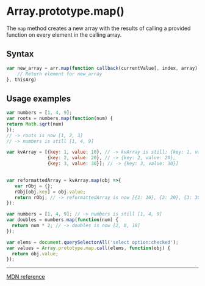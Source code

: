 # Array.prototype.map()

The `map` method creates a new array with the results of calling a provided function on every element in the calling array.

## Syntax

```js
var new_array = arr.map(function callback(currentValue[, index, array) {
    // Return element for new_array
}, thisArg)
```
## Usage examples

```js
var numbers = [1, 4, 9];
var roots = numbers.map(function(num) {
return Math.sqrt(num)
});
// -> roots is now [1, 2, 3]
// -> numbers is still [1, 4, 9]

var kvArray = [{key: 1, value: 10}, // -> kvArray is still: {key: 1, value: 10}, 
               {key: 2, value: 20}, // -> {key: 2, value: 20},  
               {key: 3, value: 30}]; // -> {key: 3, value: 30}]
               

var reformattedArray = kvArray.map(obj =>{ 
   var rObj = {};
   rObj[obj.key] = obj.value;
   return rObj; // -> reformattedArray is now [{1: 10}, {2: 20}, {3: 30}],
});

var numbers = [1, 4, 9]; // -> numbers is still [1, 4, 9]
var doubles = numbers.map(function(num) {
  return num * 2; // -> doubles is now [2, 8, 18]
});

var elems = document.querySelectorAll('select option:checked');
var values = Array.prototype.map.call(elems, function(obj) {
  return obj.value;
});
```
---

[MDN reference](https://developer.mozilla.org/en-US/docs/Web/JavaScript/Reference/Global_Objects/Array/map)

